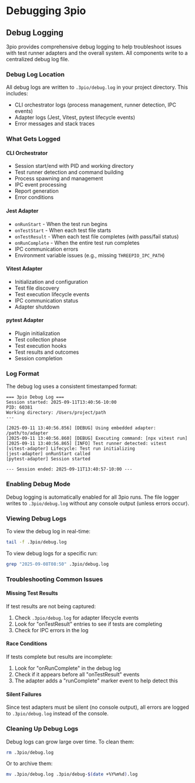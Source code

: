 # Debugging 3pio

## Debug Logging

3pio provides comprehensive debug logging to help troubleshoot issues with test runner adapters and the overall system. All components write to a centralized debug log file.

### Debug Log Location

All debug logs are written to `.3pio/debug.log` in your project directory. This includes:
- CLI orchestrator logs (process management, runner detection, IPC events)
- Adapter logs (Jest, Vitest, pytest lifecycle events)
- Error messages and stack traces

### What Gets Logged

#### CLI Orchestrator
- Session start/end with PID and working directory
- Test runner detection and command building
- Process spawning and management
- IPC event processing
- Report generation
- Error conditions

#### Jest Adapter
- `onRunStart` - When the test run begins
- `onTestStart` - When each test file starts
- `onTestResult` - When each test file completes (with pass/fail status)
- `onRunComplete` - When the entire test run completes
- IPC communication errors
- Environment variable issues (e.g., missing `THREEPIO_IPC_PATH`)

#### Vitest Adapter
- Initialization and configuration
- Test file discovery
- Test execution lifecycle events
- IPC communication status
- Adapter shutdown

#### pytest Adapter
- Plugin initialization
- Test collection phase
- Test execution hooks
- Test results and outcomes
- Session completion

### Log Format

The debug log uses a consistent timestamped format:
```
=== 3pio Debug Log ===
Session started: 2025-09-11T13:40:56-10:00
PID: 60381
Working directory: /Users/project/path
---

[2025-09-11 13:40:56.856] [DEBUG] Using embedded adapter: /path/to/adapter
[2025-09-11 13:40:56.860] [DEBUG] Executing command: [npx vitest run]
[2025-09-11 13:40:56.865] [INFO] Test runner detected: vitest
[vitest-adapter] Lifecycle: Test run initializing
[jest-adapter] onRunStart called
[pytest-adapter] Session started

--- Session ended: 2025-09-11T13:40:57-10:00 ---
```

### Enabling Debug Mode

Debug logging is automatically enabled for all 3pio runs. The file logger writes to `.3pio/debug.log` without any console output (unless errors occur).

### Viewing Debug Logs

To view the debug log in real-time:
```bash
tail -f .3pio/debug.log
```

To view debug logs for a specific run:
```bash
grep "2025-09-08T08:50" .3pio/debug.log
```

### Troubleshooting Common Issues

#### Missing Test Results
If test results are not being captured:
1. Check `.3pio/debug.log` for adapter lifecycle events
2. Look for "onTestResult" entries to see if tests are completing
3. Check for IPC errors in the log

#### Race Conditions
If tests complete but results are incomplete:
1. Look for "onRunComplete" in the debug log
2. Check if it appears before all "onTestResult" events
3. The adapter adds a "runComplete" marker event to help detect this

#### Silent Failures
Since test adapters must be silent (no console output), all errors are logged to `.3pio/debug.log` instead of the console.

### Cleaning Up Debug Logs

Debug logs can grow large over time. To clean them:
```bash
rm .3pio/debug.log
```

Or to archive them:
```bash
mv .3pio/debug.log .3pio/debug-$(date +%Y%m%d).log
```
